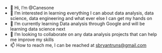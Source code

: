 - 👋 Hi, I’m @Canesone
- 👀 I’m interested in learning everything I can about data analysis, data science, data engineering and what ever else I can get my hands on
- 🌱 I’m currently learning Data analysis through Google and will be learning data science next
- 💞️ I’m looking to collaborate on any data analysis projects that can help me improve my skills 
- 📫 How to reach me, I can be reached at sbryantruns@gmail.com 

<!---
Canesone/Canesone is a ✨ special ✨ repository because its `README.md` (this file) appears on your GitHub profile.
You can click the Preview link to take a look at your changes.
--->
